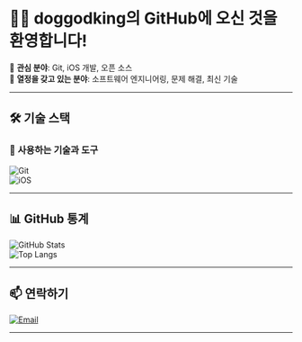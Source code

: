 # 🐶👑 **doggodking의 GitHub에 오신 것을 환영합니다!**

🌱 **관심 분야**: Git, iOS 개발, 오픈 소스  
🚀 **열정을 갖고 있는 분야**: 소프트웨어 엔지니어링, 문제 해결, 최신 기술

---

## 🛠 **기술 스택**

### 🔹 **사용하는 기술과 도구**
![Git](https://img.shields.io/badge/Git-F05032?style=for-the-badge&logo=git&logoColor=white)  
![iOS](https://img.shields.io/badge/iOS-000000?style=for-the-badge&logo=ios&logoColor=white)

---

## 📊 **GitHub 통계**
![GitHub Stats](https://github-readme-stats.vercel.app/api?username=doggodking&show_icons=true&theme=dark)  
![Top Langs](https://github-readme-stats.vercel.app/api/top-langs/?username=doggodking&layout=compact&theme=dark)

---

## 📫 **연락하기**
[![Email](https://img.shields.io/badge/Email-doggodking@naver.com-blue?style=flat&logo=gmail)](mailto:doggodking@naver.com)

---